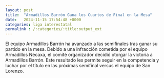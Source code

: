 ```yaml
---
layout: post
title:  "Armadillos Barrón Gana los Cuartos de Final en la Mesa"
date:   2024-11-15 17:54:48 +0000
categories: liga interestatal
permalink : /:categories/:title:output_ext
---
```


El equipo Armadillos Barrón ha avanzado a las semifinales tras ganar su partido en la mesa. Debido a una infracción cometida por el equipo Armadillos Necaxa, el comité organizador decidió otorgar la victoria a Armadillos Barrón. Este resultado les permite seguir en la competencia y luchar por el título en las próximas semifinal versus el equipo de San Lorenzo.